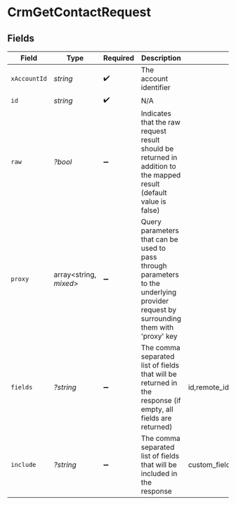 # CrmGetContactRequest


## Fields

| Field                                                                                                                                                                                 | Type                                                                                                                                                                                  | Required                                                                                                                                                                              | Description                                                                                                                                                                           | Example                                                                                                                                                                               |
| ------------------------------------------------------------------------------------------------------------------------------------------------------------------------------------- | ------------------------------------------------------------------------------------------------------------------------------------------------------------------------------------- | ------------------------------------------------------------------------------------------------------------------------------------------------------------------------------------- | ------------------------------------------------------------------------------------------------------------------------------------------------------------------------------------- | ------------------------------------------------------------------------------------------------------------------------------------------------------------------------------------- |
| `xAccountId`                                                                                                                                                                          | *string*                                                                                                                                                                              | :heavy_check_mark:                                                                                                                                                                    | The account identifier                                                                                                                                                                |                                                                                                                                                                                       |
| `id`                                                                                                                                                                                  | *string*                                                                                                                                                                              | :heavy_check_mark:                                                                                                                                                                    | N/A                                                                                                                                                                                   |                                                                                                                                                                                       |
| `raw`                                                                                                                                                                                 | *?bool*                                                                                                                                                                               | :heavy_minus_sign:                                                                                                                                                                    | Indicates that the raw request result should be returned in addition to the mapped result (default value is false)                                                                    |                                                                                                                                                                                       |
| `proxy`                                                                                                                                                                               | array<string, *mixed*>                                                                                                                                                                | :heavy_minus_sign:                                                                                                                                                                    | Query parameters that can be used to pass through parameters to the underlying provider request by surrounding them with 'proxy' key                                                  |                                                                                                                                                                                       |
| `fields`                                                                                                                                                                              | *?string*                                                                                                                                                                             | :heavy_minus_sign:                                                                                                                                                                    | The comma separated list of fields that will be returned in the response (if empty, all fields are returned)                                                                          | id,remote_id,first_name,last_name,company_name,emails,phone_numbers,deal_ids,remote_deal_ids,account_ids,remote_account_ids,custom_fields,created_at,updated_at,unified_custom_fields |
| `include`                                                                                                                                                                             | *?string*                                                                                                                                                                             | :heavy_minus_sign:                                                                                                                                                                    | The comma separated list of fields that will be included in the response                                                                                                              | custom_fields                                                                                                                                                                         |